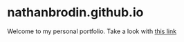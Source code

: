 # nathanbrodin.github.io
Welcome to my personal portfolio.
Take a look with [this link](https://nathanbrodin.github.io)
